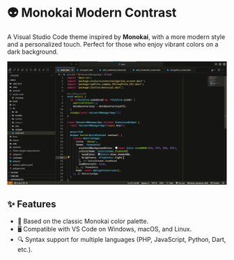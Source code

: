 # 👽 Monokai Modern Contrast

A Visual Studio Code theme inspired by **Monokai**, with a more modern style and a personalized touch.
Perfect for those who enjoy vibrant colors on a dark background.

![Preview](https://raw.githubusercontent.com/adriantaf/monokai-modern-contrast/refs/heads/main/res/screenshot.png)

## ✨ Features

- 🎨 Based on the classic Monokai color palette.
- 🖥️ Compatible with VS Code on Windows, macOS, and Linux.
- 🔍 Syntax support for multiple languages (PHP, JavaScript, Python, Dart, etc.).
